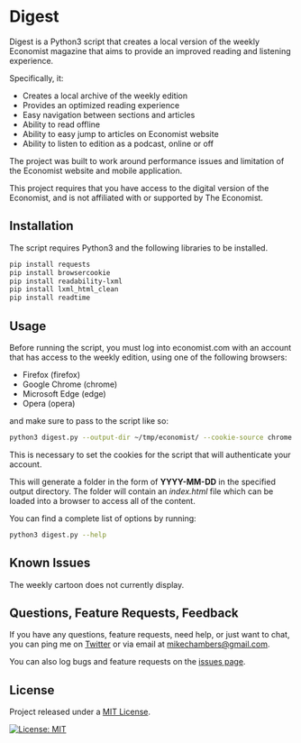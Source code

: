 # Digest

Digest is a Python3 script that creates a local version of the weekly Economist magazine that aims to provide an improved reading and listening experience.

Specifically, it:

* Creates a local archive of the weekly edition
* Provides an optimized reading experience
* Easy navigation between sections and articles
* Ability to read offline
* Ability to easy jump to articles on Economist website
* Ability to listen to edition as a podcast, online or off

The project was built to work around performance issues and limitation of the Economist website and mobile application. 

This project requires that you have access to the digital version of the Economist, and is not affiliated with or supported by The Economist.

## Installation

The script requires Python3 and the following libraries to be installed.

```bash
pip install requests
pip install browsercookie
pip install readability-lxml
pip install lxml_html_clean
pip install readtime
```

## Usage

Before running the script, you must log into economist.com with an account that has access to the weekly edition, using one of the following browsers:

* Firefox (firefox)
* Google Chrome (chrome)
* Microsoft Edge (edge)
* Opera (opera)

and make sure to pass to the script like so:

```bash
python3 digest.py --output-dir ~/tmp/economist/ --cookie-source chrome
```

This is necessary to set the cookies for the script that will authenticate your account.

This will generate a folder in the form of **YYYY-MM-DD** in the specified output directory. The folder will contain an *index.html* file which can be loaded into a browser to access all of the content.

You can find a complete list of options by running:

```bash
python3 digest.py --help
```

## Known Issues

The weekly cartoon does not currently display.

## Questions, Feature Requests, Feedback

If you have any questions, feature requests, need help, or just want to chat, you can ping me on [Twitter](https://twitter.com/mesh) or via email at [mikechambers@gmail.com](mailto:mikechambers@gmail.com).

You can also log bugs and feature requests on the [issues page](https://github.com/mikechambers/digest/issues).

## License

Project released under a [MIT License](LICENSE.md).

[![License: MIT](https://img.shields.io/badge/License-MIT-orange.svg)](LICENSE.md)
